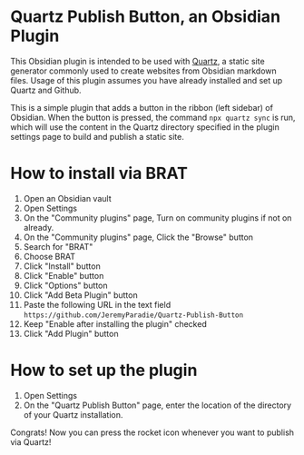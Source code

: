 # Quartz Publish Button, an Obsidian Plugin

This Obsidian plugin is intended to be used with [Quartz](https://github.com/jackyzha0/quartz), a static site generator commonly used to create websites from Obsidian markdown files. Usage of this plugin assumes you have already installed and set up Quartz and Github.

This is a simple plugin that adds a button in the ribbon (left sidebar) of Obsidian. When the button is pressed, the command `npx quartz sync` is run, which will use the content in the Quartz directory specified in the plugin settings page to build and publish a static site. 

# How to install via BRAT
1. Open an Obsidian vault
2. Open Settings
3. On the "Community plugins" page, Turn on community plugins if not on already.
4. On the "Community plugins" page, Click the "Browse" button
5. Search for "BRAT"
6. Choose BRAT
7. Click "Install" button
8. Click "Enable" button
9. Click "Options" button
6. Click "Add Beta Plugin" button
7. Paste the following URL in the text field `https://github.com/JeremyParadie/Quartz-Publish-Button`
8. Keep "Enable after installing the plugin" checked
9. Click "Add Plugin" button

# How to set up the plugin
1. Open Settings
2. On the "Quartz Publish Button" page, enter the location of the directory of your Quartz installation.

Congrats! Now you can press the rocket icon whenever you want to publish via Quartz!
